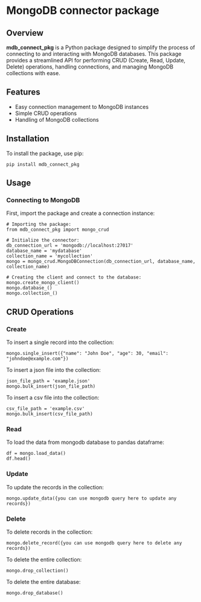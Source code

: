 # MongoDB connector package

## Overview
**mdb_connect_pkg** is a Python package designed to simplify the process of connecting to and interacting with MongoDB databases. This package provides a streamlined API for performing CRUD (Create, Read, Update, Delete) operations, handling connections, and managing MongoDB collections with ease.

## Features
* Easy connection management to MongoDB instances
* Simple CRUD operations
* Handling of MongoDB collections

## Installation
To install the package, use pip:
```
pip install mdb_connect_pkg
```

## Usage
### Connecting to MongoDB
First, import the package and create a connection instance:
```
# Importing the package:
from mdb_connect_pkg import mongo_crud

# Initialize the connector:
db_connection_url = 'mongodb://localhost:27017'
database_name = 'mydatabase'
collection_name = 'mycollection'
mongo = mongo_crud.MongoDBConnection(db_connection_url, database_name, collection_name)

# Creating the client and connect to the database:
mongo.create_mongo_client()
mongo.database_()
mongo.collection_()
```

## CRUD Operations
### Create
To insert a single record into the collection:
```
mongo.single_insert({"name": "John Doe", "age": 30, "email": "johndoe@example.com"})
```
To insert a json file into the collection:
```
json_file_path = 'example.json'
mongo.bulk_insert(json_file_path)
```
To insert a csv file into the collection:
```
csv_file_path = 'example.csv'
mongo.bulk_insert(csv_file_path)
```
### Read
To load the data from mongodb database to pandas dataframe:
```
df = mongo.load_data()
df.head()
```
### Update
To update the records in the collection:
```
mongo.update_data({you can use mongodb query here to update any records})
```
### Delete
To delete records in the collection:
```
mongo.delete_record({you can use mongodb query here to delete any records})
```
To delete the entire collection:
```
mongo.drop_collection()
```
To delete the entire database:
```
mongo.drop_database()
```
